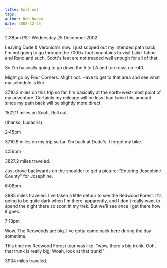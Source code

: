 ```yaml
---
title: Roll out
tags: 
author: Rob Nugen
date: 2002-12-25
---
```


<p class=date>2:38pm PST Wednesday 25 December 2002</p>

<p>Leaving Dude & Veronica's now.  I just scoped out my intended path
back; I'm not going to go through the 7000+ foot mountains to visit
Lake Tahoe and Reno and such.  Scott's feet are not treaded well
enough for all of that.</p>

<p>So I'm basically going to go down the 5 to LA and turn east on I-40.</p>

<p>Might go by Four Corners.  Might not.  Have to get to that area and
see what my schedule is like.</p>

<p>3710.2 miles on this trip so far.  I'm basically at the
north-west-most point of my adventure.  Certainly my mileage will be
less than twice this amount since my path back will be slightly more
direct.</p>

<p>152211 miles on Scott.  Roll out.</p>

<p>(thanks, Ludacris)</p>

<p class=date>2:45pm</p>

<p>3710.8 miles on my trip so far.  I'm back at Dude's.  I forgot my bike.</p>

<p class=date>4:56pm</p>

<p>3827.2 miles traveled.</p>

<p>Just drove backwards on the shoulder to get a picture: "Entering
Josephine County" for Josephine.</p>

<p class=date>6:08pm</p>

<p>3885 miles traveled.  I've taken a little detour to see the Redwood
Forest.  It's going to be quite dark when I'm there, apparently, and I
don't really want to spend the night there so soon in my trek.  But
we'll see once I get there how it goes.</p>

<p class=date>7:18pm</p>

<p>Wow.  The Redwoods are big.  I've gotta come back here during the
day sometime.</p>

<p>This time my Redwood Forest tour was like, "wow, there's big trunk.
Ooh, that trunk is really big.  Woah, look at that trunk!"</p>

<p>3934 miles traveled.</p>
